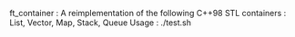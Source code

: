 ft_container :
A reimplementation of the following C++98 STL containers :
List, Vector, Map, Stack, Queue
Usage : 
	./test.sh
